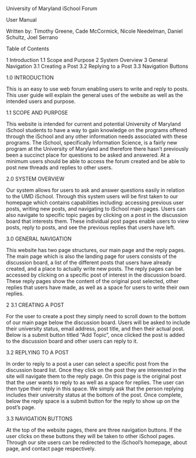 University of Maryland iSchool Forum	     

User Manual


Written by: Timothy Greene, Cade McCormick, Nicole Needelman, Daniel Schultz, Joel Serrano


Table of Contents


1	Introduction
   1.1	   Scope and Purpose
2	System Overview
3	General Navigation
   3.1	   Creating a Post
   3.2	   Replying to a Post
   3.3	   Navigation Buttons



1.0 INTRODUCTION

This is an easy to use web forum enabling users to write and reply to posts. This user guide will explain the general uses of the website as well as the intended users and purpose.

1.1 SCOPE AND PURPOSE

This website is intended for current and potential University of Maryland iSchool students to have a way to gain knowledge on the programs offered through the iSchool and any other information needs associated with these programs. The iSchool, specifically Information Science, is a fairly new program at the University of Maryland and therefore there hasn’t previously been a succinct place for questions to be asked and answered. At a minimum users should be able to access the forum created and be able to post new threads and replies to other users.



2.0 SYSTEM OVERVIEW

Our system allows for users to ask and answer questions easily in relation to the UMD iSchool. Through this system users will be first taken to our homepage which contains capabilities including: accessing previous user posts, writing new posts, and navigating to iSchool main pages. Users can also navigate to specific topic pages by clicking on a post in the discussion board that interests them. These individual post pages enable users to view posts, reply to posts, and see the previous replies that users have left.



3.0 GENERAL NAVIGATION

This website has two page structures, our main page and the reply pages. The main page which is also the landing page for users consists of the discussion board, a list of the different posts that users have already created, and a place to actually write new posts. The reply pages can be accessed by clicking on a specific post of interest in the discussion board. These reply pages show the content of the original post selected, other replies that users have made, as well as a space for users to write their own replies.

2
3.1 CREATING A POST

For the user to create a post they simply need to scroll down to the bottom of our main page below the discussion board. Users will be asked to include their university status, email address, post title, and then their actual post. Below is a submit button titled “Add Topic”, once clicked the post is added to the discussion board and other users can reply to it.

3.2 REPLYING TO A POST

In order to reply to a post a user can select a specific post from the discussion board list. Once they click on the post they are interested in the site will navigate them to the reply page. On this page is the original post that the user wants to reply to as well as a space for replies. The user can then type their reply in this space. We simply ask that the person replying includes their university status at the bottom of the post. Once complete, below the reply space is a submit button for the reply to show up on the post’s page.

3.3 NAVIGATION BUTTONS

At the top of the website pages, there are three navigation buttons. If the user clicks on these buttons they will be taken to other iSchool pages. Through our site users can be redirected to the iSchool’s homepage, about page, and contact page respectively.
